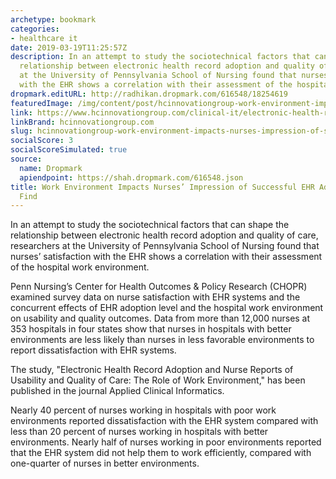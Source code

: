 ```yaml
---
archetype: bookmark
categories:
- healthcare it
date: 2019-03-19T11:25:57Z
description: In an attempt to study the sociotechnical factors that can shape the
  relationship between electronic health record adoption and quality of care, researchers
  at the University of Pennsylvania School of Nursing found that nurses’ satisfaction
  with the EHR shows a correlation with their assessment of the hospital work environment.
dropmark.editURL: http://radhikan.dropmark.com/616548/18254619
featuredImage: /img/content/post/hcinnovationgroup-work-environment-impacts-nurses-impression-of-successful-ehr-adoption-researchers-find.jpg
link: https://www.hcinnovationgroup.com/clinical-it/electronic-health-record-electronic-medical-record-ehr-emr/news/21072436/work-environment-impacts-nurses-impression-of-successful-ehr-adoption-researchers-find
linkBrand: hcinnovationgroup.com
slug: hcinnovationgroup-work-environment-impacts-nurses-impression-of-successful-ehr-adoption-researchers-find
socialScore: 3
socialScoreSimulated: true
source:
  name: Dropmark
  apiendpoint: https://shah.dropmark.com/616548.json
title: Work Environment Impacts Nurses’ Impression of Successful EHR Adoption, Researchers
  Find
---
```

In an attempt to study the sociotechnical factors that can shape the relationship between electronic health record adoption and quality of care, researchers at the University of Pennsylvania School of Nursing found that nurses’ satisfaction with the EHR shows a correlation with their assessment of the hospital work environment.

Penn Nursing’s Center for Health Outcomes & Policy Research (CHOPR) examined survey data on nurse satisfaction with EHR systems and the concurrent effects of EHR adoption level and the hospital work environment on usability and quality outcomes. Data from more than 12,000 nurses at 353 hospitals in four states show that nurses in hospitals with better environments are less likely than nurses in less favorable environments to report dissatisfaction with EHR systems.

The study, "Electronic Health Record Adoption and Nurse Reports of Usability and Quality of Care: The Role of Work Environment," has been published in the journal Applied Clinical Informatics.

Nearly 40 percent of nurses working in hospitals with poor work environments reported dissatisfaction with the EHR system compared with less than 20 percent of nurses working in hospitals with better environments. Nearly half of nurses working in poor environments reported that the EHR system did not help them to work efficiently, compared with one-quarter of nurses in better environments.

